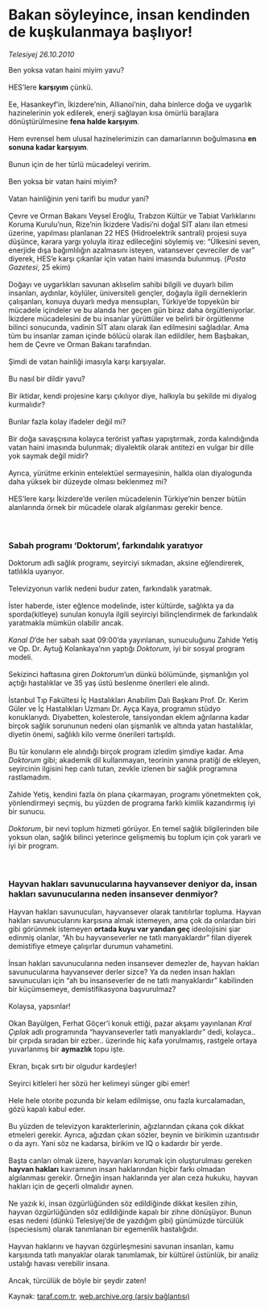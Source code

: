 # Bakan söyleyince, insan kendinden de kuşkulanmaya başlıyor!

*Telesiyej 26.10.2010*

<div class="yazi"><p>Ben yoksa vatan haini miyim yavu? <br/><br/>HES’lere <b>karşıyım</b> çünkü. <br/><br/>Ee, Hasankeyf’in, İkizdere’nin, Allianoi’nin, daha binlerce doğa ve uygarlık hazinelerinin yok edilerek, enerji sağlayan kısa ömürlü barajlara dönüştürülmesine <b>fena halde karşıyım</b>. <br/><br/>Hem evrensel hem ulusal hazinelerimizin can damarlarının boğulmasına <b>en sonuna kadar karşıyım</b>. <br/><br/>Bunun için de her türlü mücadeleyi veririm. <br/><br/>Ben yoksa bir vatan haini miyim? <br/><br/>Vatan hainliğinin yeni tarifi bu mudur yani? <br/><br/>Çevre ve Orman Bakanı Veysel Eroğlu, Trabzon Kültür ve Tabiat Varlıklarını Koruma Kurulu’nun, Rize’nin İkizdere Vadisi’ni doğal SİT alanı ilan etmesi üzerine, yapılması planlanan 22 HES (Hidroelektrik santrali) projesi suya düşünce, karara yargı yoluyla itiraz edileceğini söylemiş ve: “Ülkesini seven, enerjide dışa bağımlılığın azalmasını isteyen, vatansever çevreciler de var” diyerek, HES’e karşı çıkanlar için vatan haini imasında bulunmuş. (<i>Posta Gazetesi</i>, 25 ekim) <br/><br/>Doğayı ve uygarlıkları savunan aklıselim sahibi bilgili ve duyarlı bilim insanları, aydınlar, köylüler, üniversiteli gençler, doğayla ilgili derneklerin çalışanları, konuya duyarlı medya mensupları, Türkiye’de topyekûn bir mücadele içindeler ve bu alanda her geçen gün biraz daha örgütleniyorlar. İkizdere mücadelesini de bu insanlar yürüttüler ve belirli bir örgütlenme bilinci sonucunda, vadinin SİT alanı olarak ilan edilmesini sağladılar. Ama tüm bu insanlar zaman içinde bölücü olarak ilan edildiler, hem Başbakan, hem de Çevre ve Orman Bakanı tarafından. <br/><br/>Şimdi de vatan hainliği imasıyla karşı karşıyalar. <br/><br/>Bu nasıl bir dildir yavu? <br/><br/>Bir iktidar, kendi projesine karşı çıkılıyor diye, halkıyla bu şekilde mi diyalog kurmalıdır? <br/><br/>Bunlar fazla kolay ifadeler değil mi? <br/><br/>Bir doğa savaşçısına kolayca terörist yaftası yapıştırmak, zorda kalındığında vatan haini imasında bulunmak; diyalektik olarak antitezi en vulgar bir dille yok saymak değil midir? <br/><br/>Ayrıca, yürütme erkinin entelektüel sermayesinin, halkla olan diyalogunda daha yüksek bir düzeyde olması beklenmez mi? <br/><br/>HES’lere karşı İkizdere’de verilen mücadelenin Türkiye’nin benzer bütün alanlarında örnek bir mücadele olarak algılanması gerekir bence.   <br/><br/>        <b> </b> </p>
<h3>Sabah programı ‘Doktorum’, farkındalık yaratıyor </h3>
<p>Doktorum adlı sağlık programı, seyirciyi sıkmadan, aksine eğlendirerek, tatlılıkla uyarıyor. <br/><br/>Televizyonun varlık nedeni budur zaten, farkındalık yaratmak. <br/><br/>İster haberde, ister eğlence modelinde, ister kültürde, sağlıkta ya da sporda(kitleye) sunulan konuyla ilgili seyirciyi bilinçlendirmek de farkındalık yaratmakla mümkün olabilir ancak. <i><br/><br/>Kanal D</i>’de her sabah saat 09:00’da yayınlanan, sunuculuğunu Zahide Yetiş  ve Op. Dr. Aytuğ Kolankaya’nın yaptığı <i>Doktorum</i>, iyi bir sosyal program modeli. <br/><br/>Sekizinci haftasına giren <i>Doktorum</i>’un dünkü bölümünde, şişmanlığın yol açtığı hastalıklar ve 35 yaş üstü beslenme önerileri ele alındı.    <br/><br/>İstanbul Tıp Fakültesi İç Hastalıkları Anabilim Dalı Başkanı Prof. Dr. Kerim Güler ve İç Hastalıkları Uzmanı Dr. Ayça Kaya, programın stüdyo konuklarıydı. Diyabetten, kolesterole, tansiyondan eklem ağrılarına kadar birçok sağlık sorununun nedeni olan şişmanlık ve altında yatan hastalıklar, diyetin önemi, sağlıklı kilo verme önerileri tartışıldı. <br/><br/>Bu tür konuların ele alındığı birçok program izledim şimdiye kadar. Ama<i> Doktorum</i> gibi; akademik dil kullanmayan, teorinin yanına pratiği de ekleyen, seyircinin ilgisini hep canlı tutan, zevkle izlenen bir sağlık programına rastlamadım. <br/><br/>Zahide Yetiş, kendini fazla ön plana çıkarmayan, programı yönetmekten çok, yönlendirmeyi seçmiş, bu yüzden de programa farklı kimlik kazandırmış iyi bir sunucu. <i><br/><br/>Doktorum</i>, bir nevi toplum hizmeti görüyor. En temel sağlık bilgilerinden bile yoksun olan, sağlık bilinci yeterince gelişmemiş bu toplum için çok yararlı ve iyi bir program.   <br/><br/>                 </p>
<h3>Hayvan hakları savunucularına hayvansever deniyor da, insan hakları savunucularına neden insansever denmiyor? </h3>
<p>Hayvan hakları savunucuları, hayvansever olarak tanıtılırlar topluma. Hayvan hakları savunucularını karşısına almak istemeyen, ama çok da onlardan biri gibi görünmek istemeyen <b>ortada kuyu var yandan geç </b>ideolojisini şiar edinmiş olanlar, “Ah bu hayvanseverler ne tatlı manyaklardır” filan diyerek demistifiye etmeye çalışırlar durumun vahametini. <br/><br/>İnsan hakları savunucularına neden insansever demezler de, hayvan hakları savunucularına hayvansever derler sizce? Ya da neden insan hakları savunucuları için “ah bu insanseverler de ne tatlı manyaklardır” kabilinden bir küçümsemeye, demistifikasyona başvurulmaz? <br/><br/>Kolaysa, yapsınlar! <br/><br/>Okan Bayülgen, Ferhat Göçer’i konuk ettiği, pazar akşamı yayınlanan <i>Kral Çıplak</i> adlı programında “hayvanseverler tatlı manyaklardır” dedi, kolayca.. bir çırpıda sıradan bir ezber.. üzerinde hiç kafa yorulmamış, rastgele ortaya yuvarlanmış bir <b>aymazlık</b> topu işte. <br/><br/>Ekran, bıçak sırtı bir olgudur kardeşler! <br/><br/>Seyirci kitleleri her sözü her kelimeyi sünger gibi emer! <br/><br/>Hele hele otorite pozunda bir kelam edilmişse, onu fazla kurcalamadan, gözü kapalı kabul eder. <br/><br/>Bu yüzden de televizyon karakterlerinin, ağızlarından çıkana çok dikkat etmeleri gerekir. Ayrıca, ağızdan çıkan sözler, beynin ve birikimin uzantısıdır o da ayrı. Yani söz ne kadarsa, birikim ve IQ o kadardır bir yerde. <br/><br/>Başta canları olmak üzere, hayvanları korumak için oluşturulması gereken <b>hayvan hakları</b> kavramının insan haklarından hiçbir farkı olmadan algılanması gerekir. Örneğin insan haklarında yer alan ceza hukuku, hayvan hakları için de geçerli olmalıdır aynen. <br/><br/>Ne yazık ki, insan özgürlüğünden söz edildiğinde dikkat kesilen zihin, hayvan özgürlüğünden söz edildiğinde kapalı bir zihne dönüşüyor. Bunun esas nedeni (dünkü Telesiyej’de de yazdığım gibi) günümüzde türcülük (speciesism) olarak tanımlanan bir egemenlik hastalığıdır. <br/><br/>Hayvan haklarını ve hayvan özgürleşmesini savunan insanları, kamu karşısında tatlı manyaklar olarak tanımlamak, bir kültürel üstünlük, bir analiz ustalığı havası verebilir insana. <br/><br/>Ancak, türcülük de böyle bir şeydir zaten!</p></div>

Kaynak: [taraf.com.tr](http://www.taraf.com.tr:80/telesiyej/makale-bakan-soyleyince-insan-kendinden-de-kuskulanmaya.htm), [web.archive.org (arşiv bağlantısı)](http://web.archive.org/web/20101029034040/http://www.taraf.com.tr:80/telesiyej/makale-bakan-soyleyince-insan-kendinden-de-kuskulanmaya.htm)
